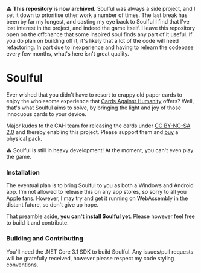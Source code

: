 :warning: **This repository is now archived.**
Soulful was always a side project, and I set it down to prioritise other work a number of times. The last break has been by far my longest, and casting my eye back to Soulful I find that I've lost interest in the project, and indeed the game itself. I leave this repository open on the offchance that some inspired soul finds any part of it useful. If you do plan on building off it, it's likely that a lot of the code will need refactoring. In part due to inexperience and having to relearn the codebase every few months, what's here isn't great quality.

# Soulful
Ever wished that you didn't have to resort to crappy old paper cards to enjoy the wholesome experience that [Cards Against Humanity](https://www.cardsagainsthumanity.com/#download) offers? Well, that's what Soulful aims to solve, by bringing the light and joy of those innocuous cards to your device. 

Major kudos to the CAH team for releasing the cards under [CC BY-NC-SA 2.0](https://creativecommons.org/licenses/by-nc-sa/2.0/) and thereby enabling this project. Please support them and [buy](https://store.cardsagainsthumanity.com/) a physical pack. 

:warning: Soulful is still in heavy development! At the moment, you can't even play the game.

### Installation

The eventual plan is to bring Soulful to you as both a Windows and Android app. I'm not allowed to release this on any app stores, so sorry to all you Apple fans. However, I may try and get it running on WebAssembly in the distant future, so don't give up hope.

That preamble aside, **you can't install Soulful yet**. Please however feel free to build it and contribute.

### Building and Contributing

You'll need the .NET Core 3.1 SDK to build Soulful. Any issues/pull requests will be gratefully received, however please respect my code styling conventions.
